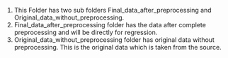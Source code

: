 1. This Folder has two sub folders Final_data_after_preprocessing and Original_data_without_preprocessing.
2. Final_data_after_preprocessing folder has the data after complete preprocessing and will be directly for regression.
3. Original_data_without_preprocessing folder has original data without preprocessing. This is the original data which is taken from the source.
